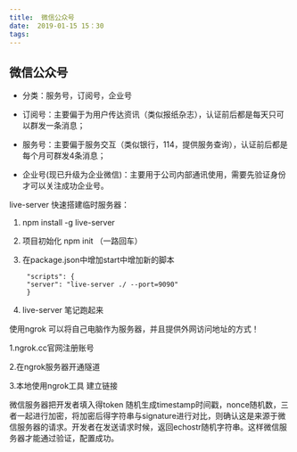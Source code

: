 ```yaml
---
title:  微信公众号
date:  2019-01-15 15：30
tags:
---
```


## 微信公众号

- 分类：服务号，订阅号，企业号

- 订阅号：主要偏于为用户传达资讯（类似报纸杂志），认证前后都是每天只可以群发一条消息；

- 服务号：主要偏于服务交互（类似银行，114，提供服务查询），认证前后都是每个月可群发4条消息；

- 企业号(现已升级为企业微信)：主要用于公司内部通讯使用，需要先验证身份才可以关注成功企业号。

live-server 快速搭建临时服务器：

1. npm install -g live-server

2. 项目初始化 npm init （一路回车）

3. 在package.json中增加start中增加新的脚本

        "scripts": {
        "server": "live-server ./ --port=9090"
        }

4. live-server 笔记跑起来


使用ngrok 可以将自己电脑作为服务器，并且提供外网访问地址的方式！

1.ngrok.cc官网注册账号

2.在ngrok服务器开通隧道

3.本地使用ngrok工具 建立链接

微信服务器把开发者填入得token 随机生成timestamp时间戳，nonce随机数，三者一起进行加密，将加密后得字符串与signature进行对比，则确认这是来源于微信服务器的请求。开发者在发送请求时候，返回echostr随机字符串。这样微信服务器才能通过验证，配置成功。
